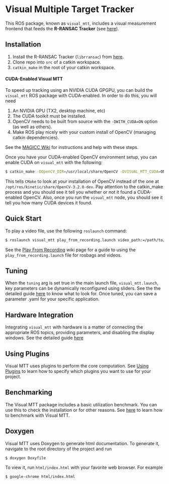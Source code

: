 Visual Multiple Target Tracker
==============================

This ROS package, known as `visual_mtt`, includes a visual measurement frontend that feeds the **R-RANSAC Tracker** (see [here](https://magiccvs.byu.edu/gitlab/robust_tracking/rransac)).

## Installation

1. Install the R-RANSAC Tracker (`librransac`) from [here](https://magiccvs.byu.edu/gitlab/robust_tracking/rransac).
1. Clone repo into `src` of a catkin workspace.
1. `catkin_make` in the root of your catkin workspace.

#### CUDA-Enabled Visual MTT

To speed up tracking using an NVIDIA CUDA GPGPU, you can build the `visual_mtt` ROS package with CUDA-enabled. In order to do this, you will need

1. An NVIDIA GPU (TX2, desktop machine, etc)
1. The CUDA toolkit must be installed.
1. OpenCV needs to be built from source with the `-DWITH_CUDA=ON` option (as well as others).
1. Make ROS play nicely with your custom install of OpenCV (managing catkin dependencies).

See the [MAGICC Wiki](https://magiccvs.byu.edu/wiki/#!sw_guides/opencv.md) for instructions and help with these steps.

Once you have your CUDA-enabled OpenCV environment setup, you can enable CUDA on `visual_mtt` with the following:

```bash
$ catkin_make -DOpenCV_DIR=/usr/local/share/OpenCV -DVISUAL_MTT_CUDA=ON
```

This tells `CMake` to look at *your* installation of OpenCV instead of the one at `/opt/ros/kinetic/share/OpenCV-3.2.0-dev`. Pay attention to the catkin_make process and you should see it tell you whether or not it found a CUDA-enabled OpenCV. Also, once you run the `visual_mtt` node, you should see it tell you how many CUDA devices it found.

## Quick Start

To play a video file, use the following `roslaunch` command:

```bash
$ roslaunch visual_mtt play_from_recording.launch video_path:=/path/to/video.mp4 fps:=30
```

See the [Play From Recording](https://magiccvs.byu.edu/gitlab/robust_tracking/visual_mtt2/wikis/videos-and-rosbags) wiki page for a guide to using the `play_from_recording.launch` file for rosbags and videos.

## Tuning
When the `tuning` arg is set true in the main launch file, `visual_mtt.launch`, key parameters can be dynamically reconfigured using sliders. See the the detailed guide [here](https://magiccvs.byu.edu/gitlab/robust_tracking/visual_mtt/wikis/tuning) to know what to look for. Once tuned, you can save a parameter .yaml for your specific application.

## Hardware Integration
Integrating `visual_mtt` with hardware is a matter of connecting the appropriate ROS topics, providing parameters, and disabling the display windows. See the detailed guide [here](https://magiccvs.byu.edu/gitlab/robust_tracking/visual_mtt/wikis/hardware-integration)

## Using Plugins
Visual MTT uses plugins to perform the core computation. See [Using Plugins](https://magiccvs.byu.edu/gitlab/robust_tracking/visual_mtt2/wikis/using-plugins) to learn how to specify which plugins you want
to use for your project.

## Benchmarking
The Visual MTT package includes a basic utilization benchmark. You can use this to check the installation or for other reasons. See [here](https://magiccvs.byu.edu/gitlab/robust_tracking/visual_mtt2/wikis/benchmarking) to learn how to benchmark with Visual MTT.

## Doxygen
Visual MTT uses Doxygen to generate html documentation. To generate it, navigate to the root directory of the project and run
``` bash
$ doxygen Doxyfile 
```
To view it, run `html/index.html` with your favorite web browser. For example
```bash
$ google-chrome html/index.html
```